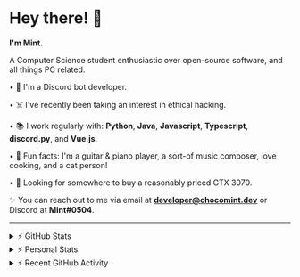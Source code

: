 # Hey there! 👋

**I'm Mint.**

A Computer Science student enthusiastic over open-source software, and all things PC related.

• 👾 I'm a Discord bot developer.

• ☠️ I've recently been taking an interest in ethical hacking.

• 📚 I work regularly with: **Python**, **Java**, **Javascript**, **Typescript**, **discord.py**, and **Vue.js**.

• 🍛 Fun facts: I'm a guitar & piano player, a sort-of music composer, love cooking, and a cat person!

• 🔎 Looking for somewhere to buy a reasonably priced GTX 3070.

✨ You can reach out to me via email at **developer@chocomint.dev** or Discord at **Mint#0504**.

---

<details>
    <summary>⚡ GitHub Stats</summary>

<img height="160px" align="center" alt="Mint's GitHub Stats" src="https://github-readme-stats-lunarmint.vercel.app/api?username=lunarmint&count_private=true&show_icons=true&hide_title=true&hide_border=true&title_color=00ffdf&icon_color=00ffdf&text_color=141823&bg_color=0,4158d0,c850c0,ffcc70&include_all_commits=false"/>

<img align="center" alt="Mint's Most Used Languages" src="https://github-readme-stats-lunarmint.vercel.app/api/top-langs/?username=lunarmint&hide_title=true&hide_border=true&langs_count=8&layout=compact&title_color=141823&bg_color=0,ffcc70,c850c0,4158d0"/>

</details>

<details>
    <summary>⚡ Personal Stats</summary>

<!--START_SECTION:waka-->
![Profile Views](http://img.shields.io/badge/Profile%20Views-1-blue)

![Lines of code](https://img.shields.io/badge/From%20Hello%20World%20I%27ve%20Written-164143%20lines%20of%20code-blue)

**I'm an Early 🐤** 

```text
🌞 Morning    60 commits     █████░░░░░░░░░░░░░░░░░░░░   19.8% 
🌆 Daytime    101 commits    ████████░░░░░░░░░░░░░░░░░   33.33% 
🌃 Evening    54 commits     ████░░░░░░░░░░░░░░░░░░░░░   17.82% 
🌙 Night      88 commits     ███████░░░░░░░░░░░░░░░░░░   29.04%

```
📅 **I'm Most Productive on Monday** 

```text
Monday       92 commits     ███████░░░░░░░░░░░░░░░░░░   30.36% 
Tuesday      29 commits     ██░░░░░░░░░░░░░░░░░░░░░░░   9.57% 
Wednesday    15 commits     █░░░░░░░░░░░░░░░░░░░░░░░░   4.95% 
Thursday     70 commits     █████░░░░░░░░░░░░░░░░░░░░   23.1% 
Friday       48 commits     ████░░░░░░░░░░░░░░░░░░░░░   15.84% 
Saturday     26 commits     ██░░░░░░░░░░░░░░░░░░░░░░░   8.58% 
Sunday       23 commits     ██░░░░░░░░░░░░░░░░░░░░░░░   7.59%

```


📊 **This Week I Spent My Time On** 

```text
💬 Programming Languages: 
Python                   20 hrs 55 mins      █████████████████████░░░░   86.7% 
C++                      2 hrs 6 mins        ██░░░░░░░░░░░░░░░░░░░░░░░   8.74% 
Other                    1 hr 2 mins         █░░░░░░░░░░░░░░░░░░░░░░░░   4.32% 
Text                     2 mins              ░░░░░░░░░░░░░░░░░░░░░░░░░   0.18% 
C                        0 secs              ░░░░░░░░░░░░░░░░░░░░░░░░░   0.04%

🔥 Editors: 
PyCharm                  22 hrs              ██████████████████████░░░   91.22% 
CLion                    2 hrs 7 mins        ██░░░░░░░░░░░░░░░░░░░░░░░   8.78%

🐱‍💻 Projects: 
Chiya                    22 hrs              ██████████████████████░░░   91.22% 
project1                 2 hrs 7 mins        ██░░░░░░░░░░░░░░░░░░░░░░░   8.78%

💻 Operating System: 
Windows                  24 hrs 7 mins       █████████████████████████   100.0%

```

**I Mostly Code in Python** 

```text
Python                   6 repos             ███████░░░░░░░░░░░░░░░░░░   28.57% 
C                        5 repos             ██████░░░░░░░░░░░░░░░░░░░   23.81% 
Java                     3 repos             ███░░░░░░░░░░░░░░░░░░░░░░   14.29% 
Clojure                  2 repos             ██░░░░░░░░░░░░░░░░░░░░░░░   9.52% 
Scala                    2 repos             ██░░░░░░░░░░░░░░░░░░░░░░░   9.52%

```



 Last Updated on 15/09/2021
<!--END_SECTION:waka-->

</details>

<details>
    <summary>⚡ Recent GitHub Activity</summary>

<!--START_SECTION:activity-->
1. 💪 Opened PR [#101](https://github.com/ranimepiracy/chiya/pull/101) in [ranimepiracy/chiya](https://github.com/ranimepiracy/chiya)
2. 💪 Opened PR [#100](https://github.com/ranimepiracy/chiya/pull/100) in [ranimepiracy/chiya](https://github.com/ranimepiracy/chiya)
3. 🎉 Merged PR [#91](https://github.com/ranimepiracy/chiya/pull/91) in [ranimepiracy/chiya](https://github.com/ranimepiracy/chiya)
4. 💪 Opened PR [#99](https://github.com/ranimepiracy/chiya/pull/99) in [ranimepiracy/chiya](https://github.com/ranimepiracy/chiya)
5. 🎉 Merged PR [#92](https://github.com/ranimepiracy/chiya/pull/92) in [ranimepiracy/chiya](https://github.com/ranimepiracy/chiya)
<!--END_SECTION:activity-->

</details>
